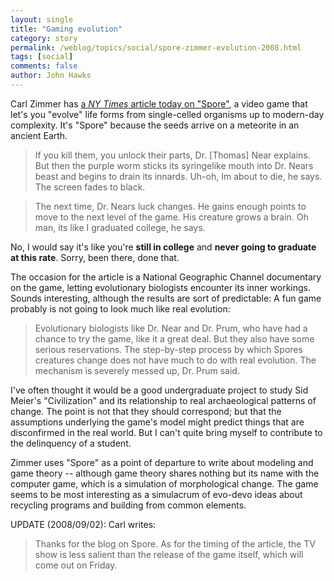 ```yaml
---
layout: single 
title: "Gaming evolution" 
category: story
permalink: /weblog/topics/social/spore-zimmer-evolution-2008.html
tags: [social] 
comments: false 
author: John Hawks 
---
```


Carl Zimmer has <a href="http://www.nytimes.com/2008/09/02/science/02spor.html">a <i>NY Times</i> article today on "Spore"</a>, a video game that let's you "evolve" life forms from single-celled organisms up to modern-day complexity. It's "Spore" because the seeds arrive on a meteorite in an ancient Earth.

<blockquote>If you kill them, you unlock their parts, Dr. [Thomas] Near explains. But then the purple worm sticks its syringelike mouth into Dr. Nears beast and begins to drain its innards. Uh-oh, Im about to die, he says. The screen fades to black.</blockquote>

<blockquote>The next time, Dr. Nears luck changes. He gains enough points to move to the next level of the game. His creature grows a brain. Oh man, its like I graduated college, he says.</blockquote>

No, I would say it's like you're <b>still in college</b> and <b>never going to graduate at this rate</b>. Sorry, been there, done that. 

The occasion for the article is a National Geographic Channel documentary on the game, letting evolutionary biologists encounter its inner workings. Sounds interesting, although the results are sort of predictable: A fun game probably is not going to look much like real evolution: 

<blockquote>Evolutionary biologists like Dr. Near and Dr. Prum, who have had a chance to try the game, like it a great deal. But they also have some serious reservations. The step-by-step process by which Spores creatures change does not have much to do with real evolution. The mechanism is severely messed up, Dr. Prum said.</blockquote>

I've often thought it would be a good undergraduate project to study Sid Meier's "Civilization" and its relationship to real archaeological patterns of change. The point is not that they should correspond; but that the assumptions underlying the game's model might predict things that are disconfirmed in the real world. But I can't quite bring myself to contribute to the delinquency of a student. 

Zimmer uses "Spore" as a point of departure to write about modeling and game theory -- although game theory shares nothing but its name with the computer game, which is a simulation of morphological change. The game seems to be most interesting as a simulacrum of evo-devo ideas about recycling programs and building from common elements. 

UPDATE (2008/09/02): Carl writes:

<blockquote>Thanks for the blog on Spore. As for the timing of the article, the TV show is less salient than the release of the game itself, which will come out on Friday.</blockquote>




